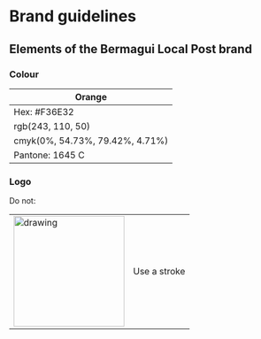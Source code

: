 # Brand guidelines

## Elements of the Bermagui Local Post brand

### Colour

| Orange |
| --- |
| Hex: #F36E32 | 
| rgb(243, 110, 50) |
| cmyk(0%, 54.73%, 79.42%, 4.71%) |
| Pantone: 1645 C |


### Logo

Do not:

|  |  |
| --- | --- |
| <img src="drawing.jpg" alt="drawing" width="200"/> | Use a stroke |
